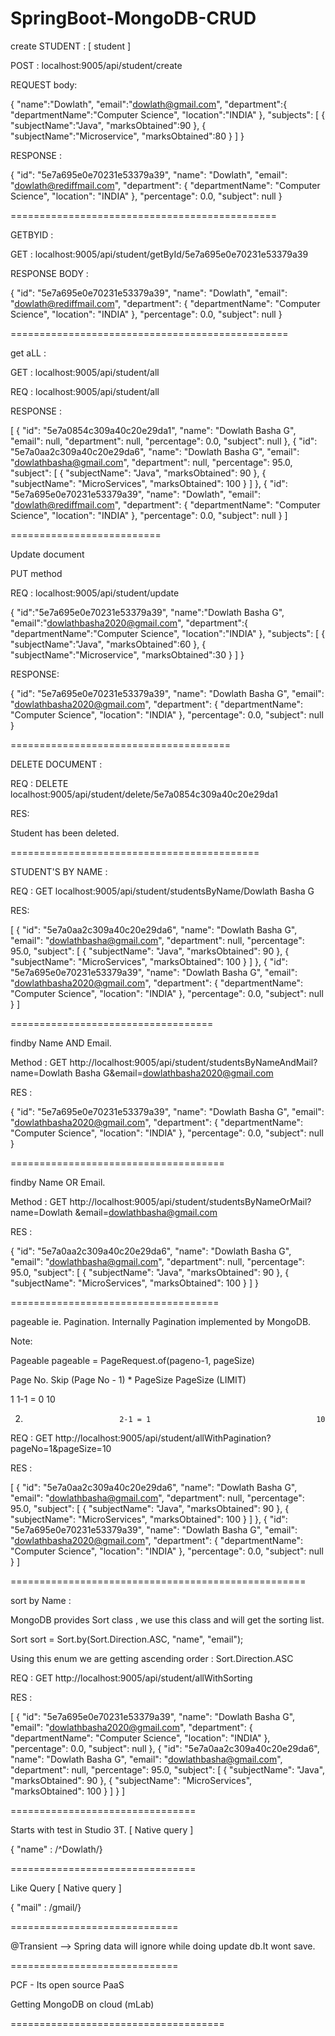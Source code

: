 # SpringBoot-MongoDB-CRUD

create STUDENT : [ student ]

POST :  localhost:9005/api/student/create

REQUEST body:

{
  "name":"Dowlath",
  "email":"dowlath@gmail.com",
  "department":{
	    "departmentName":"Computer Science",
		"location":"INDIA"
	   },
   "subjects": [
				{
				   "subjectName":"Java",
				   "marksObtained":90
				},
				{
				   "subjectName":"Microservice",
				   "marksObtained":80
				}
			]
}

RESPONSE :

{
    "id": "5e7a695e0e70231e53379a39",
    "name": "Dowlath",
    "email": "dowlath@rediffmail.com",
    "department": {
        "departmentName": "Computer Science",
        "location": "INDIA"
    },
    "percentage": 0.0,
    "subject": null
}

==============================================

GETBYID :

GET : localhost:9005/api/student/getById/5e7a695e0e70231e53379a39

RESPONSE BODY :

{
    "id": "5e7a695e0e70231e53379a39",
    "name": "Dowlath",
    "email": "dowlath@rediffmail.com",
    "department": {
        "departmentName": "Computer Science",
        "location": "INDIA"
    },
    "percentage": 0.0,
    "subject": null
}

================================================

get aLL :

GET : localhost:9005/api/student/all

REQ :  localhost:9005/api/student/all

RESPONSE :

[
    {
        "id": "5e7a0854c309a40c20e29da1",
        "name": "Dowlath Basha G",
        "email": null,
        "department": null,
        "percentage": 0.0,
        "subject": null
    },
    {
        "id": "5e7a0aa2c309a40c20e29da6",
        "name": "Dowlath Basha G",
        "email": "dowlathbasha@gmail.com",
        "department": null,
        "percentage": 95.0,
        "subject": [
            {
                "subjectName": "Java",
                "marksObtained": 90
            },
            {
                "subjectName": "MicroServices",
                "marksObtained": 100
            }
        ]
    },
    {
        "id": "5e7a695e0e70231e53379a39",
        "name": "Dowlath",
        "email": "dowlath@rediffmail.com",
        "department": {
            "departmentName": "Computer Science",
            "location": "INDIA"
        },
        "percentage": 0.0,
        "subject": null
    }
]


==========================

Update document

PUT  method 

REQ :  localhost:9005/api/student/update 

{
  "id":"5e7a695e0e70231e53379a39",
  "name":"Dowlath Basha G",
  "email":"dowlathbasha2020@gmail.com",
  "department":{
	    "departmentName":"Computer Science",
		"location":"INDIA"
	   },
   "subjects": [
				{
				   "subjectName":"Java",
				   "marksObtained":60
				},
				{
				   "subjectName":"Microservice",
				   "marksObtained":30
				}
			]
}

RESPONSE:

{
    "id": "5e7a695e0e70231e53379a39",
    "name": "Dowlath Basha G",
    "email": "dowlathbasha2020@gmail.com",
    "department": {
        "departmentName": "Computer Science",
        "location": "INDIA"
    },
    "percentage": 0.0,
    "subject": null
}

======================================

DELETE DOCUMENT :

REQ : DELETE  localhost:9005/api/student/delete/5e7a0854c309a40c20e29da1

RES:

Student has been deleted.

===========================================


STUDENT'S BY NAME :

REQ : GET   localhost:9005/api/student/studentsByName/Dowlath Basha G


RES:

[
    {
        "id": "5e7a0aa2c309a40c20e29da6",
        "name": "Dowlath Basha G",
        "email": "dowlathbasha@gmail.com",
        "department": null,
        "percentage": 95.0,
        "subject": [
            {
                "subjectName": "Java",
                "marksObtained": 90
            },
            {
                "subjectName": "MicroServices",
                "marksObtained": 100
            }
        ]
    },
    {
        "id": "5e7a695e0e70231e53379a39",
        "name": "Dowlath Basha G",
        "email": "dowlathbasha2020@gmail.com",
        "department": {
            "departmentName": "Computer Science",
            "location": "INDIA"
        },
        "percentage": 0.0,
        "subject": null
    }
]



===================================

findby Name AND Email.

Method : GET  http://localhost:9005/api/student/studentsByNameAndMail?name=Dowlath Basha G&email=dowlathbasha2020@gmail.com


RES :

{
    "id": "5e7a695e0e70231e53379a39",
    "name": "Dowlath Basha G",
    "email": "dowlathbasha2020@gmail.com",
    "department": {
        "departmentName": "Computer Science",
        "location": "INDIA"
    },
    "percentage": 0.0,
    "subject": null
}
	

=====================================

findby Name OR Email.	
	
Method : GET  http://localhost:9005/api/student/studentsByNameOrMail?name=Dowlath &email=dowlathbasha@gmail.com


RES :

{
    "id": "5e7a0aa2c309a40c20e29da6",
    "name": "Dowlath Basha G",
    "email": "dowlathbasha@gmail.com",
    "department": null,
    "percentage": 95.0,
    "subject": [
        {
            "subjectName": "Java",
            "marksObtained": 90
        },
        {
            "subjectName": "MicroServices",
            "marksObtained": 100
        }
    ]
}


====================================


pageable ie. Pagination.  Internally Pagination implemented by MongoDB.

Note:

 Pageable pageable = PageRequest.of(pageno-1, pageSize)


Page No.				Skip (Page No - 1) * PageSize				PageSize (LIMIT)

1							1-1 = 0 									10

2.							2-1	= 1  									10


REQ :  GET   http://localhost:9005/api/student/allWithPagination?pageNo=1&pageSize=10


RES :

[
    {
        "id": "5e7a0aa2c309a40c20e29da6",
        "name": "Dowlath Basha G",
        "email": "dowlathbasha@gmail.com",
        "department": null,
        "percentage": 95.0,
        "subject": [
            {
                "subjectName": "Java",
                "marksObtained": 90
            },
            {
                "subjectName": "MicroServices",
                "marksObtained": 100
            }
        ]
    },
    {
        "id": "5e7a695e0e70231e53379a39",
        "name": "Dowlath Basha G",
        "email": "dowlathbasha2020@gmail.com",
        "department": {
            "departmentName": "Computer Science",
            "location": "INDIA"
        },
        "percentage": 0.0,
        "subject": null
    }
]


===================================================

sort by Name :

MongoDB provides Sort class , we use this class and will get the sorting list.

Sort sort = Sort.by(Sort.Direction.ASC, "name", "email");

Using this enum we are getting ascending order :  Sort.Direction.ASC


REQ : GET      http://localhost:9005/api/student/allWithSorting


RES :

[
    {
        "id": "5e7a695e0e70231e53379a39",
        "name": "Dowlath Basha G",
        "email": "dowlathbasha2020@gmail.com",
        "department": {
            "departmentName": "Computer Science",
            "location": "INDIA"
        },
        "percentage": 0.0,
        "subject": null
    },
    {
        "id": "5e7a0aa2c309a40c20e29da6",
        "name": "Dowlath Basha G",
        "email": "dowlathbasha@gmail.com",
        "department": null,
        "percentage": 95.0,
        "subject": [
            {
                "subjectName": "Java",
                "marksObtained": 90
            },
            {
                "subjectName": "MicroServices",
                "marksObtained": 100
            }
        ]
    }
]


================================

Starts with test in Studio 3T. [ Native query ]

{ "name"  : /^Dowlath/}

================================

Like Query [ Native query ]

{ "mail"  : /gmail/}

=============================

@Transient --> Spring data will ignore while doing update db.It wont save.

=============================

PCF - Its open source PaaS

Getting MongoDB on cloud (mLab)

=====================================




   
